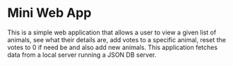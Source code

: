 # Mini Web App

This is a simple web application that allows a user to view a given list of animals, see what their details are, add votes to a specific animal, reset the votes to 0 if need be and also add new animals. This application fetches data from a local server running a JSON DB server.